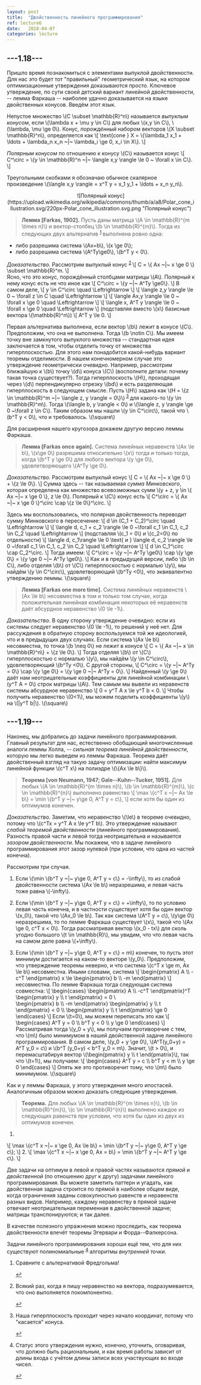 ```yaml
---
layout: post
title:  "Двойственность линейного программирования"
ref: lecture6
date:   2018-04-07
categories: lecture
---
```


<script src="//ajax.googleapis.com/ajax/libs/jquery/1.9.1/jquery.min.js"></script>
<script src="{{site.baseurl}}/tsi-inlineDisqussions-919f4a1/inlineDisqussions.js"></script>
<link rel="stylesheet" type="text/css" href="{{site.baseurl}}/tsi-inlineDisqussions-919f4a1/inlineDisqussions.css" />
<script>
  disqus_shortname = 'balit-ski';
  jQuery(document).ready(function() {
    jQuery("p").inlineDisqussions();
  });
</script>



## ---1.18---
Пришло время познакомиться с элементами выпуклой двойственности. Для нас это будет тот "правильный" геометрический язык, на котором оптимизационные утверждения доказываются просто. Ключевое утверждение, по сути своей детский вариант линейной двойственности, -- лемма Фаркаша -- наиболее удачно доказывается на языке двойственных конусов. Введём этот язык.

Непустое множество \\(C \subset \mathbb{R}^n\\) называется _выпуклым конусом_, если \\(\lambda x + \mu y \in C\\) для любых \\(x,y \in C\\), \\(\lambda, \mu \ge 0\\). Конус, _порождённый_ набором векторов \\(X \subset \mathbb{R}^n\\), определяется как
\\[
\text{cone } X = \\{\lambda_1 x_1 + \ldots + \lambda_n x_n ~|~ \lambda_i \ge 0, x_i \in X\\}.
\\]

_Полярным конусом_ по отношению к конусу \\(C\\) называется конус
\\[
C^\circ = \\{y \in \mathbb{R}^n ~|~ \langle x,y \rangle \le 0 ~ \forall x \in C\\}.
\\]

Треугольными скобками я обозначаю обычное скалярное произведение \\(\langle x,y \rangle = x^T y = x_1 y_1 + \ldots + x_n y_n\\).

<span style="display:block;text-align:center">
![Полярный конус](https://upload.wikimedia.org/wikipedia/commons/thumb/a/a8/Polar_cone_illustration.svg/220px-Polar_cone_illustration.svg.png "Полярный конус")
</span>


> **Лемма [Farkas, 1902].** Пусть даны матрица \\(A \in \mathbb{R}^{m \times n}\\) и вектор-столбец \\(b \in \mathbb{R}^{m}\\). Тогда из следующих двух альтернатив <sup id="fnref:1"> <a href="#fn:1" rel="footnote">1</a> </sup> выполнена ровно одна:
* либо разрешима система \\(Ax=b\\), \\(x \ge 0\\);
* либо разрешима система \\(A^Ty\ge0\\), \\(b^T y < 0\\).

_Доказательство._ 
Рассмотрим выпуклый конус <sup id="fnref:2"> <a href="#fn:2" rel="footnote">2</a> </sup>
\\[
C = \\{ Ax ~\|~  x \ge 0 \\} \subset \mathbb{R}^m.
\\]  
Ясно, что это конус, порождённый столбцами матрицы \\(A\\).
Полярный к нему конус есть не что иное как 
\\[
C^\circ = \\{y ~\|~ A^Ty \ge0\\}.
\\]
В самом деле,
\\[
y \in C^\circ \quad \Leftrightarrow
\\]
\\[
\langle z,y \rangle \le 0 ~ \forall z \in C \quad \Leftrightarrow
\\] 
\\[
\langle Ax,y \rangle \le 0 ~ \forall x \ge 0 \quad \Leftrightarrow
\\]
\\[
\langle x, A^T y \rangle \le 0 ~ \forall x \ge 0 \quad \Leftrightarrow
\\]
(подставляя вместо \\(x\\) базисные вектора \\(\mathbb{R}^n\\))
\\[
A^T y \le 0.
\\]

Первая альтернатива выполнена, если вектор \\(b\\) лежит в конусе \\(C\\). Предположим, что она не выполнена. Тогда \\(b \notin C\\). Мы имеем точку вне замкнутого выпуклого множества -- стандартная идея заключается в том, чтобы отделить точку от множества гиперплоскостью. Для этого нам понадобится какой-нибудь вариант теоремы отделимости. В нашем конечномерном случае это утверждение геометрически очевидно. Например, рассмотрим ближайшую к \\(b\\) точку \\(d\\) конуса \\(С\\) (восполните детали: почему такая точка существует?). Тогда гиперплоскость \\(H\\), проходящая через \\(d\\) перпендикулярно отрезку \\(bd\\) и есть разделяющая гиперплоскость в следующем смысле. Пусть \\(H\\) задана как \\(H = \\{z \in \mathbb{R}^m ~\|~ \langle z, y \rangle = 0\\}\\)<sup id="fnref:3"> <a href="#fn:3" rel="footnote">3</a> </sup> для какого-то \\(y \in \mathbb{R}^m\\). Тогда \\(\langle b, y \rangle < 0\\) и \\(\langle z, y \rangle \ge 0 ~\forall z \in C\\). Таким образом мы нашли \\(y \in C^\circ\\), такой что \\(b^T y < 0\\), что и требовалось.
\\(\square\\) 

Для расширения нашего кругозора докажем другую версию леммы Фаркаша.

> **Лемма [Farkas once again].** Система линейных неравенств \\(Ax \le b\\), \\(x\ge 0\\) разрешима относительно \\(x\\) тогда и только тогда, когда \\(b^T y \ge 0\\) для любого вектора \\(y \ge 0\\), удовлетворяющего \\(A^Ty \ge 0\\).

_Доказательство._ 
Рассмотрим выпуклый конус
\\[
C = \\{ Ax ~\|~  x \ge 0 \\} + \\{z \le 0\\}.
\\] 
Сумма здесь -- так называемая _сумма Минковского_, которая определена как множество всевозможных сумм \\(y + z, y \in \\{ Ax ~\|~  x \ge 0 \\}, z \le 0\\).
Полярный к \\(C\\) конус есть
\\[
C^\circ = \\{ Ax ~\|~  x \ge 0 \\}^\circ \cap \\{z \le 0\\}^\circ.
\\]

Здесь мы воспользовались, что полярная двойственность переводит сумму Минковского в пересечение:
\\[
d \in (C_1 + C_2)^\circ \quad \Leftrightarrow
\\]
\\[
\langle d, c_1 + c_2 \rangle \le 0 ~\forall c_1 \in C_1, c_2 \in C_2 \quad \Leftrightarrow
\\]
(подставляя \\(c_1 = 0\\) и \\(c_2=0\\) по отдельности)
\\[
\langle d, c_1\rangle \le 0 \text{ и }  \langle d,  c_2 \rangle \le 0 ~\forall c_1 \in C_1, c_2 \in C_2 \quad \Leftrightarrow
\\]
\\[
d \in C_1^\circ \cap  C_2^\circ.
\\]
Тогда имеем:
\\[
C^\circ = \\{y ~\|~ A^Ty \ge0\\} \cap \\{y \ge 0\\} = \\{y \ge 0 ~\|~ A^Ty \ge0\\}.
\\]
Как и в предыдущей версии, либо \\(b \in C\\), либо отделяя \\(b\\) от \\(C\\) гиперплоскостью с нормалью \\(y\\), мы найдём \\(y \in C^\circ\\), удовлетворяющий \\(b^Ty <0\\), что эквивалентно утверждению леммы.
\\(\square\\)  

> **Лемма [Farkas one more time].** Система линейных неравенств \\(Ax \le b\\) несовместна в том и только том случае, когда положительная линейная комбинация некоторых её неравенств даёт абсурдное неравенство \\(0 \le -1\\).

_Доказательство._ 
В одну сторону утверждение очевидно: если из системы следует неравенство \\(0 \le -1\\), то решений у неё нет. Для рассуждения в обратную сторону воспользуемся той же идеологией, что и в предыдущих двух случаях. Если система \\(Ax \le b\\) несовместна, то точка \\(b \neq 0\\) не лежит в конусе
\\[
C = \\{ Ax ~\|~  x \in \mathbb{R}^n\\} + \\{z \le 0\\}.
\\]
Тогда отделяя \\(b\\) от \\(C\\) гиперплоскостью с нормалью \\(y\\), мы найдём \\(y \in C^\circ\\), удовлетворяющий \\(b^Ty <0\\).
С другой стороны,
\\[
C^\circ = \\{y ~\|~ A^Ty = 0\\} \cap \\{y \ge 0\\} = \\{y \ge 0 ~\|~ A^Ty = 0\\}.
\\]
Найденный \\(y \ge 0\\) даёт нам неотрицательные коэффициенты для линейной комбинации \\(y^T A = 0\\) строк матрицы \\(A\\). Тем самым мы вывели из неравенств системы абсурдное неравенство 
\\[
0 = y^T A x \le y^T b < 0.
\\]
Чтобы получить неравенство \\(0<1\\), мы можем поделить коэффициенты \\(y\\) на \\(|y^T b|\\).
\\(\square\\) 

## ---1.19---

Наконец, мы добрались до задачи линейного программирования. Главный результат для нас, естественно обобщающий многочисленные аналоги леммы Холла, -- _сильная теорема линейной двойственности_, которую мы легко выведем из леммы Фаркаша. Теорема даёт двойственный взгляд на такую задачу оптимизации: найти максимум линейной функции \\(c^T x\\) на полиэдре \\(\\{Ax \le b\\}\\). 

> **Теорема [von Neumann, 1947; Gale--Kuhn--Tucker, 1951].** Для любых \\(A \in \mathbb{R}^{m \times n}\\), \\(b \in \mathbb{R}^{m}\\), \\(c \in \mathbb{R}^{n}\\) выполнено равенство
\\[
\max \\{c^T x ~\|~ Ax \le b\\} = \min \\{b^T y ~\|~ y\ge 0, A^T y = c\\},
\\]
если хотя бы один из оптимумов конечен.

_Доказательство._ 
Заметим, что неравенство \\(\le\\) в теореме очевидно, потому что \\(c^Tx = y^T A x \le y^T b\\). Это утверждение называют _слабой теоремой двойственности_ (линейного программирования). Разность правой части и левой тогда неотрицательна и называется _зазором двойственности_. Мы покажем, что в задаче линейного программирования этот зазор нулевой (при условии, что одна из частей конечна).

Рассмотрим три случая.

1. Если \\(\min \\{b^T y ~\|~ y\ge 0, A^T y = c\\} = -\infty\\), то из слабой двойственности система \\(Ax \le b\\) неразрешима, и левая часть тоже равна \\(-\infty\\).

2. Если \\(\min \\{b^T y ~\|~ y\ge 0, A^T y = c\\} = +\infty\\), то по условию левая часть конечна, и в частности существует хотя бы один вектор \\(x_0\\), такой что \\(Ax_0 \le b\\). Так как система \\(A^T y = c\\), \\(y\ge 0\\) неразрешима, то по лемме Фаркаша существует \\(x\\), такой что \\(Ax \ge 0, c^T x < 0\\). Тогда рассматривая вектор \\(x_0 - tx\\) для сколь угодно большого \\(t \in \mathbb{R}\\), мы увидим, что что левая часть на самом деле равна \\(+\infty\\).

3. Если \\(\min \\{b^T y ~\|~ y\ge 0, A^T y = c\\} = m\\) конечен, то пусть этот минимум достигается на каком-то векторе \\(y_0\\). Предположим, что утверждение теоремы неверно, и что система \\(c^T x \ge m, Ax \le b\\) несовместна. Иными словами, система
\\[
\begin{pmatrix} A \\\ -c^T \end{pmatrix} x \le \begin{pmatrix} b \\\ -m \end{pmatrix}
\\]
несовместна. По лемме Фаркаша тогда следующая система совместна:
\\[
\begin{cases}
\begin{pmatrix} A \\\ -c^T \end{pmatrix}^T \begin{pmatrix} y \\\ t \end{pmatrix} = 0 \\\
\begin{pmatrix} b \\\ -m \end{pmatrix} \begin{pmatrix} y \\\ t \end{pmatrix} < 0 \\\ 
\begin{pmatrix} y \\\ t \end{pmatrix} \ge 0
\end{cases}
\\]
Если \\(t=0\\), мы можем переписать это как
\\[
\begin{cases}
A^T y = 0 \\\ b^T y < 0 \\\ y \ge 0
\end{cases}
\\]
Рассматривая тогда \\(y_0 + y\\), мы получаем противоречие с тем, что \\(m\\) было минимумом в нашей двойственной задаче линейного программирования. В самом деле, \\(y_0 + y \ge 0\\), \\(A^T(y_0+y) =  A^T y_0 = c\\) и \\(b^T (y_0+y) < b^T y_0 = m\\).
Значит, \\(t > 0\\), и перемасштабируя вектор \\(\begin{pmatrix} y \\\ t \end{pmatrix}\\), так что \\(t=1\\), мы получаем: 
\\[
\begin{cases} A^T y = c \\\ b^T y < m \\\ y \ge 0
\end{cases}
\\]
Опять же это противоречит тому, что \\(m\\) было минимумом.
\\(\square\\) 

Как и у леммы Фаркаша, у этого утверждения много ипостасей. Аналогичным образом можно  доказать следующие утверждения.

> **Теорема.** Для любых \\(A \in \mathbb{R}^{m \times n}\\), \\(b \in \mathbb{R}^{m}\\), \\(c \in \mathbb{R}^{n}\\) выполнено каждое из следующих равенств при условии, что хотя бы один из двух из оптимумов конечен.
1. 
\\[
\max \\{c^T x ~\|~ x \ge 0, Ax \le b\\} = \min \\{b^T y ~\|~ y\ge 0, A^T y \ge c\\};
\\]
2. 
\\[
\max \\{c^T x ~\|~ x \ge 0, Ax = b\\} = \min \\{b^T y ~\|~ A^T y \ge c\\}.
\\]

Две задачи на оптимум в левой и правой частях называются _прямой_ и _двойственной_ (по отношению друг к другу) задачами линейного программирования. Вы можете заметить паттерн и угадать, как двойственная задача строится по прямой в наиболее общем виде, когда ограничения заданы совокупностью равенств и неравенств разных видов. Например, каждому  неравенству в прямой задаче отвечает неотрицательная переменная в двойственной задаче; матрицы транспонируются; и так далее.

В качестве полезного упражнения можно проследить, как теорема двойственности влечёт теоремы Эгервари и Форда--Фалкерсона. 

Задачи линейного программирования хороши ещё тем, что для них существуют полиномиальные <sup id="fnref:4"> <a href="#fn:4" rel="footnote">4</a> </sup> алгоритмы _внутренней точки_.

<ol>
  <li id="fn:1">
    <p>
      Сравните с альтернативой Фредгольма!
    </p>
    <a href="#fnref:1" rev="footnote">↩</a>
  </li>

  <li id="fn:2">
    <p>
      Всякий раз, когда я пишу неравенство на вектора, подразумевается, что оно выполняется покомпонентно. 
	</p>
    <a href="#fnref:2" rev="footnote">↩</a>
  </li>

  <li id="fn:3">
    <p>
      Наша гиперплоскость проходит через начало координат, потому что "касается" конуса.
	</p>
    <a href="#fnref:3" rev="footnote">↩</a>
  </li>

  <li id="fn:4">
    <p>
      Статус этого утверждения нужно, конечно, уточнить, оговаривая, что должно быть рациональным, и как время работы зависит от длины входа с учётом длины записи всех участвующих во входе чисел.
	</p>
    <a href="#fnref:4" rev="footnote">↩</a>
  </li>
  
  
</ol> 